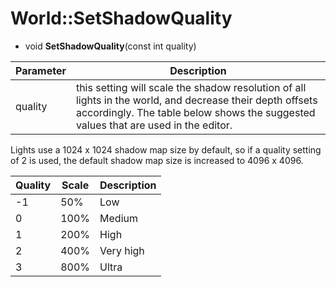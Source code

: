 # World::SetShadowQuality

- void **SetShadowQuality**(const int quality)

| Parameter | Description |
|---|---|
| quality | this setting will scale the shadow resolution of all lights in the world, and decrease their depth offsets accordingly. The table below shows the suggested values that are used in the editor. |

Lights use a 1024 x 1024 shadow map size by default, so if a quality setting of 2 is used, the default shadow map size is increased to 4096 x 4096.

| Quality | Scale | Description |
|---|---|---|
| -1 | 50% | Low |
| 0 | 100% | Medium |
| 1 | 200% | High |
| 2 | 400% | Very high |
| 3 | 800% | Ultra |

